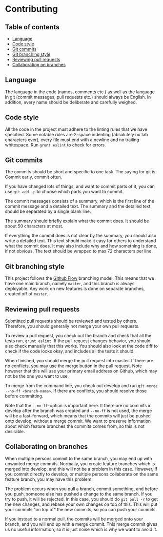 <!---
Copyright (C) 2014 Jonas Amundsen, Trygve Aaberge

This program is free software: you can redistribute it and/or modify
it under the terms of the GNU Affero General Public License as
published by the Free Software Foundation, either version 3 of the
License, or (at your option) any later version.

This program is distributed in the hope that it will be useful,
but WITHOUT ANY WARRANTY; without even the implied warranty of
MERCHANTABILITY or FITNESS FOR A PARTICULAR PURPOSE.  See the
GNU Affero General Public License for more details.

You should have received a copy of the GNU Affero General Public License
along with this program.  If not, see <http://www.gnu.org/licenses/>.
-->

Contributing
============

## Table of contents

* [Language](#language)
* [Code style](#code-style)
* [Git commits](#git-commits)
* [Git branching style](#git-branching-style)
* [Reviewing pull requests](#reviewing-pull-requests)
* [Collaborating on branches](#collaborating-on-branches)

## Language

The language in the code (names, comments etc.) as well as the language in git
(commit messages, pull requests etc.) should always be English. In addition,
every name should be deliberate and carefully weighed.

## Code style

All the code in the project must adhere to the linting rules that we have
specified. Some notable rules are 2-space indenting (absolutely no tab
characters ever), every file must end with a newline and no trailing
whitespace. Run `grunt eslint` to check for errors.

## Git commits

The commits should be short and specific to one task. The saying for git is:
Commit early, commit often.

If you have changed lots of things, and want to commit parts of it, you can use
`git add -p` to choose which parts you want to commit.

The commit messages consists of a summary, which is the first line of the
commit message and a detailed text. The summary and the detailed text should be
separated by a single blank line.

The summary should briefly explain what the commit does. It should be about 50
characters at most.

If everything the commit does is not clear by the summary, you should also
write a detailed text. This text should make it easy for others to understand
what the commit does. It may also include why and how something is done, if not
obvious. The text should be wrapped to max 72 characters per line.

## Git branching style

This project follows the [Github Flow][github-flow] branching model. This means
that we have one main branch, namely `master`, and this branch is always
deployable. Any work on new features is done on separate branches, created off
of `master`.

[github-flow]: http://scottchacon.com/2011/08/31/github-flow.html

## Reviewing pull requests

Submitted pull requests should be reviewed and tested by others. Therefore, you
should generally not merge your own pull requests.

To review a pull request, you check out the branch and check that all the tests
run, `grunt eslint`. If the pull request changes behavior, you should also
check manually that this works. You should also look at the code diff to check
if the code looks okay, and includes all the tests it should.

When finished, you should merge the pull request into master. If there are no
conflicts, you may use the merge button in the pull request. Note however that
this will use your primary email address on Github, which may not be the one
you want to use.

To merge from the command line, you check out develop and run `git merge
--no-ff <branch-name>`. If there are conflicts, you should resolve those before
committing.

Note that the `--no-ff`-option is important here. If there are no commits in
develop after the branch was created and `--no-ff` is not used, the merge will
be a fast-forward, which means that the commits will just be pushed onto
develop, without a merge commit. We want to preserve information about which
feature branches the commits comes from, so this is not desirable.

## Collaborating on branches

When multiple persons commit to the same branch, you may end up with unwanted
merge commits. Normally, you create feature branches which is merged into
develop, and this will not be a problem in this case. However, if you commit
directly to develop, or multiple persons collaborate on the same feature
branch, you may have this problem.

The problem occurs when you pull a branch, commit something, and before you
push, someone else has pushed a change to the same branch. If you try to push,
it will be rejected. In this case, you should do `git pull -r` to get the new
changes, and rebase your own changes on top of this. This will put your commits
"on top of" the new commits, so you can push your commits.

If you instead to a normal pull, the commits will be merged onto your branch,
and you will end up with a merge commit. This merge commit gives us no useful
information, so it is just noise which is why we want to avoid it.
